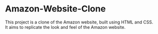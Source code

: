 # Amazon-Website-Clone

This project is a clone of the Amazon website, built using HTML and CSS. <br> It aims to replicate the look and feel of the Amazon website.
